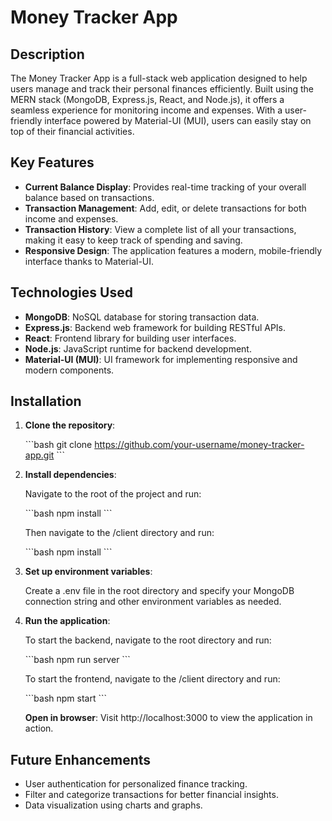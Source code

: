 # Money Tracker App

## Description

The Money Tracker App is a full-stack web application designed to help users manage and track their personal finances efficiently. Built using the MERN stack (MongoDB, Express.js, React, and Node.js), it offers a seamless experience for monitoring income and expenses. With a user-friendly interface powered by Material-UI (MUI), users can easily stay on top of their financial activities.

## Key Features

- **Current Balance Display**: Provides real-time tracking of your overall balance based on transactions.
- **Transaction Management**: Add, edit, or delete transactions for both income and expenses.
- **Transaction History**: View a complete list of all your transactions, making it easy to keep track of spending and saving.
- **Responsive Design**: The application features a modern, mobile-friendly interface thanks to Material-UI.

## Technologies Used

- **MongoDB**: NoSQL database for storing transaction data.
- **Express.js**: Backend web framework for building RESTful APIs.
- **React**: Frontend library for building user interfaces.
- **Node.js**: JavaScript runtime for backend development.
- **Material-UI (MUI)**: UI framework for implementing responsive and modern components.

## Installation

1. **Clone the repository**:

    \`\`\`bash
    git clone https://github.com/your-username/money-tracker-app.git
    \`\`\`

2. **Install dependencies**:

    Navigate to the root of the project and run:

    \`\`\`bash
    npm install
    \`\`\`

    Then navigate to the /client directory and run:

    \`\`\`bash
    npm install
    \`\`\`

3. **Set up environment variables**:

    Create a .env file in the root directory and specify your MongoDB connection string and other environment variables as needed.

4. **Run the application**:

    To start the backend, navigate to the root directory and run:

    \`\`\`bash
    npm run server
    \`\`\`

    To start the frontend, navigate to the /client directory and run:

    \`\`\`bash
    npm start
    \`\`\`

    **Open in browser**:
    Visit http://localhost:3000 to view the application in action.

## Future Enhancements

- User authentication for personalized finance tracking.
- Filter and categorize transactions for better financial insights.
- Data visualization using charts and graphs.
